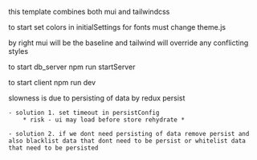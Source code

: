 this template combines both mui and tailwindcss

to start set colors in initialSettings
for fonts must change theme.js

by right mui will be the baseline and tailwind will override any conflicting styles


to start db_server
npm run startServer

to start client 
npm run dev

slowness is due to persisting of data by redux persist

    - solution 1. set timeout in persistConfig
        * risk - ui may load before store rehydrate *

    - solution 2. if we dont need persisting of data remove persist and also blacklist data that dont need to be persist or whitelist data that need to be persisted 